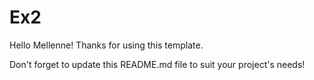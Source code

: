 # Ex2

Hello Mellenne! Thanks for using this template.

Don't forget to update this README.md file to suit your project's needs!


